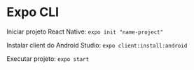 # Expo CLI

Iniciar projeto React Native: `expo init "name-project"`

Instalar client do Android Studio: `expo client:install:android`

Executar projeto: `expo start`

